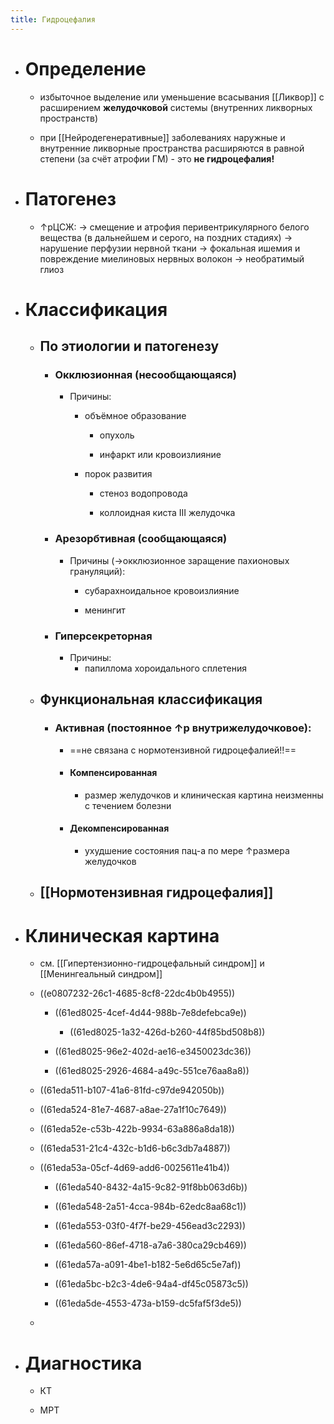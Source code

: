 ```yaml
---
title: Гидроцефалия
---
```


- # Определение
	 - избыточное выделение или уменьшение всасывания [[Ликвор]] с расширением **желудочковой** системы (внутренних ликворных пространств)

	 - при [[Нейродегенеративные]] заболеваниях наружные и внутренние ликворные пространства расширяются в равной степени (за счёт атрофии ГМ) - это **не гидроцефалия!**

- # Патогенез
	 - ↑pЦСЖ: → смещение и атрофия перивентрикулярного белого вещества (в дальнейшем и серого, на поздних стадиях) → нарушение перфузии нервной ткани → фокальная ишемия и повреждение миелиновых нервных волокон → необратимый глиоз

- # Классификация
	 - ## По этиологии и патогенезу
		 - ### Окклюзионная (несообщающаяся)
			 - Причины:
				 - объёмное образование
					 - опухоль

					 - инфаркт или кровоизлияние

				 - порок развития
					 - стеноз водопровода

					 - коллоидная киста III желудочка

		 - ### Арезорбтивная (сообщающаяся)
			 - Причины (→окклюзионное заращение пахионовых грануляций):
				 - субарахноидальное кровоизлияние

				 - менингит

		 - ### Гиперсекреторная
			 - Причины:
				 - папиллома хороидального сплетения

	 - ## Функциональная классификация
		 - ### Активная (постоянное ↑p внутрижелудочковое):
			 - ==не связана с нормотензивной гидроцефалией!!==

			 - #### Компенсированная
				 - размер желудочков и клиническая картина неизменны с течением болезни

			 - #### Декомпенсированная
				 - ухудшение состояния пац-а по мере ↑размера желудочков

	 - ## [[Нормотензивная гидроцефалия]]

- # Клиническая картина
	 - см. [[Гипертензионно-гидроцефальный синдром]] и [[Менингеальный синдром]]

	 - ((e0807232-26c1-4685-8cf8-22dc4b0b4955))
		 - ((61ed8025-4cef-4d44-988b-7e8defebca9e))
			 - ((61ed8025-1a32-426d-b260-44f85bd508b8))

		 - ((61ed8025-96e2-402d-ae16-e3450023dc36))

		 - ((61ed8025-2926-4684-a49c-551ce76aa8a8))

	 - ((61eda511-b107-41a6-81fd-c97de942050b))

	 - ((61eda524-81e7-4687-a8ae-27a1f10c7649))

	 - ((61eda52e-c53b-422b-9934-63a886a8da18))

	 - ((61eda531-21c4-432c-b1d6-b6c3db7a4887))

	 - ((61eda53a-05cf-4d69-add6-0025611e41b4))
		 - ((61eda540-8432-4a15-9c82-91f8bb063d6b))

		 - ((61eda548-2a51-4cca-984b-62edc8aa68c1))

		 - ((61eda553-03f0-4f7f-be29-456ead3c2293))

		 - ((61eda560-86ef-4718-a7a6-380ca29cb469))

		 - ((61eda57a-a091-4be1-b182-5e6d65c5e7af))

		 - ((61eda5bc-b2c3-4de6-94a4-df45c05873c5))

		 - ((61eda5de-4553-473a-b159-dc5faf5f3de5))

	 - 

- # Диагностика
	 - КТ

	 - МРТ
